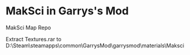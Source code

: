 # MakSci in Garrys's Mod
MakSci Map Repo

Extract Textures.rar to D:\Steam\steamapps\common\GarrysMod\garrysmod\materials\Maksci
